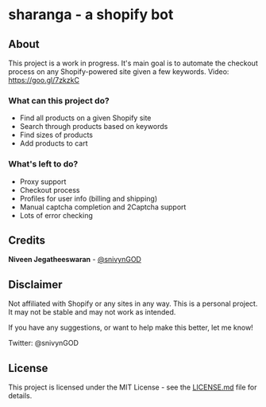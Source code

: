 # sharanga - a shopify bot

## About
This project is a work in progress. It's main goal is to automate the checkout process on any Shopify-powered site given a few keywords. Video: https://goo.gl/7zkzkC

### What can this project do?
* Find all products on a given Shopify site
* Search through products based on keywords
* Find sizes of products
* Add products to cart

### What's left to do?
* Proxy support
* Checkout process
* Profiles for user info (billing and shipping)
* Manual captcha completion and 2Captcha support
* Lots of error checking

## Credits
 **Niveen Jegatheeswaran** - [@snivynGOD](https://twitter.com/snivynGOD)

## Disclaimer
Not affiliated with Shopify or any sites in any way. This is a personal project.
It may not be stable and may not work as intended.

If you have any suggestions, or want to help make this better, let me know!

Twitter: @snivynGOD

## License
This project is licensed under the MIT License - see the [LICENSE.md](LICENSE.md) file for details. 
